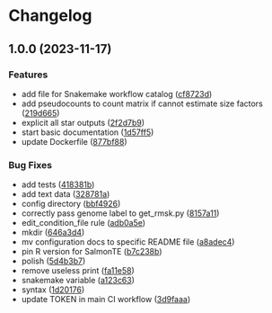 # Changelog

## 1.0.0 (2023-11-17)


### Features

* add file for Snakemake workflow catalog ([cf8723d](https://github.com/boulardlab/3t-seq/commit/cf8723d5883490917ded763e23468eef14529598))
* add pseudocounts to count matrix if cannot estimate size factors ([219d665](https://github.com/boulardlab/3t-seq/commit/219d66534c0b2c7ba8c7b9440d7de7c1d5d7774c))
* explicit all star outputs ([2f2d7b9](https://github.com/boulardlab/3t-seq/commit/2f2d7b9d747fd3e417cc6b70b9e8c8530c4a619b))
* start basic documentation ([1d57ff5](https://github.com/boulardlab/3t-seq/commit/1d57ff57d3e081914db188ac4ea5ca8ca2165fd9))
* update Dockerfile ([877bf88](https://github.com/boulardlab/3t-seq/commit/877bf8846652c89035864a97cc83945bc0217a19))


### Bug Fixes

* add tests ([418381b](https://github.com/boulardlab/3t-seq/commit/418381be91cbba78942f953a11a23d4c819db230))
* add text data ([328781a](https://github.com/boulardlab/3t-seq/commit/328781a3ee4721c6501968f98cf05f703fe70bf5))
* config directory ([bbf4926](https://github.com/boulardlab/3t-seq/commit/bbf492680d9cb1807719818ae2c126506b755715))
* correctly pass genome label to get_rmsk.py ([8157a11](https://github.com/boulardlab/3t-seq/commit/8157a11836f56526c70ef94511ae50ff658196b2))
* edit_condition_file rule ([adb0a5e](https://github.com/boulardlab/3t-seq/commit/adb0a5ec36bd4fdab975d00fba255a7ecf3505de))
* mkdir ([646a3d4](https://github.com/boulardlab/3t-seq/commit/646a3d4fa781622f3abdab9baaf862ab8baddb32))
* mv configuration docs to specific README file ([a8adec4](https://github.com/boulardlab/3t-seq/commit/a8adec4e0c5e1efdfe8cc68cfc326bae7b48c02d))
* pin R version for SalmonTE ([b7c238b](https://github.com/boulardlab/3t-seq/commit/b7c238baafd2510295944cfebe21d6af76a93b17))
* polish ([5d4b3b7](https://github.com/boulardlab/3t-seq/commit/5d4b3b70e62eeec3f9dde11f203349f669773b6d))
* remove useless print ([fa11e58](https://github.com/boulardlab/3t-seq/commit/fa11e58041ab6427b6aea8737e9a3abedd6408ad))
* snakemake variable ([a123c63](https://github.com/boulardlab/3t-seq/commit/a123c63128c31f11cdc41093e1d6adb14dc8829e))
* syntax ([1d20176](https://github.com/boulardlab/3t-seq/commit/1d201761d5f4489ecee120f718d1f1a94460f948))
* update TOKEN in main CI workflow ([3d9faaa](https://github.com/boulardlab/3t-seq/commit/3d9faaa92e4e51a1059d18b73fcba03fdc8a12f1))

